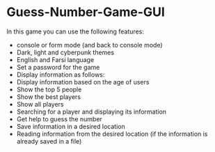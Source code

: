 # Guess-Number-Game-GUI
In this game you can use the following features:
- console or form mode (and back to console mode)
- Dark, light and cyberpunk themes
- English and Farsi language
- Set a password for the game
- Display information as follows:
 - Display information based on the age of users
 - Show the top 5 people
 - Show the best players
 - Show all players
 - Searching for a player and displaying its information
- Get help to guess the number
- Save information in a desired location
- Reading information from the desired location (if the information is already saved in a file)

